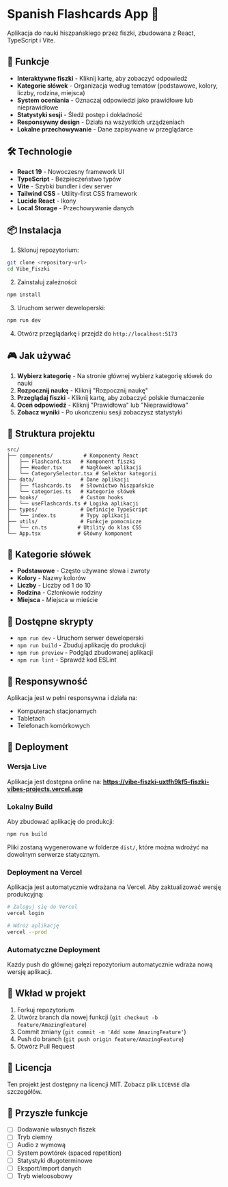 # Spanish Flashcards App 🎯

Aplikacja do nauki hiszpańskiego przez fiszki, zbudowana z React, TypeScript i Vite.

## 🚀 Funkcje

- **Interaktywne fiszki** - Kliknij kartę, aby zobaczyć odpowiedź
- **Kategorie słówek** - Organizacja według tematów (podstawowe, kolory, liczby, rodzina, miejsca)
- **System oceniania** - Oznaczaj odpowiedzi jako prawidłowe lub nieprawidłowe
- **Statystyki sesji** - Śledź postęp i dokładność
- **Responsywny design** - Działa na wszystkich urządzeniach
- **Lokalne przechowywanie** - Dane zapisywane w przeglądarce

## 🛠️ Technologie

- **React 19** - Nowoczesny framework UI
- **TypeScript** - Bezpieczeństwo typów
- **Vite** - Szybki bundler i dev server
- **Tailwind CSS** - Utility-first CSS framework
- **Lucide React** - Ikony
- **Local Storage** - Przechowywanie danych

## 📦 Instalacja

1. Sklonuj repozytorium:

```bash
git clone <repository-url>
cd Vibe_Fiszki
```

2. Zainstaluj zależności:

```bash
npm install
```

3. Uruchom serwer deweloperski:

```bash
npm run dev
```

4. Otwórz przeglądarkę i przejdź do `http://localhost:5173`

## 🎮 Jak używać

1. **Wybierz kategorię** - Na stronie głównej wybierz kategorię słówek do nauki
2. **Rozpocznij naukę** - Kliknij "Rozpocznij naukę"
3. **Przeglądaj fiszki** - Kliknij kartę, aby zobaczyć polskie tłumaczenie
4. **Oceń odpowiedź** - Kliknij "Prawidłowa" lub "Nieprawidłowa"
5. **Zobacz wyniki** - Po ukończeniu sesji zobaczysz statystyki

## 📁 Struktura projektu

```
src/
├── components/          # Komponenty React
│   ├── Flashcard.tsx   # Komponent fiszki
│   ├── Header.tsx      # Nagłówek aplikacji
│   └── CategorySelector.tsx # Selektor kategorii
├── data/               # Dane aplikacji
│   ├── flashcards.ts   # Słownictwo hiszpańskie
│   └── categories.ts   # Kategorie słówek
├── hooks/              # Custom hooks
│   └── useFlashcards.ts # Logika aplikacji
├── types/              # Definicje TypeScript
│   └── index.ts        # Typy aplikacji
├── utils/              # Funkcje pomocnicze
│   └── cn.ts          # Utility do klas CSS
└── App.tsx            # Główny komponent
```

## 🎨 Kategorie słówek

- **Podstawowe** - Często używane słowa i zwroty
- **Kolory** - Nazwy kolorów
- **Liczby** - Liczby od 1 do 10
- **Rodzina** - Członkowie rodziny
- **Miejsca** - Miejsca w mieście

## 🔧 Dostępne skrypty

- `npm run dev` - Uruchom serwer deweloperski
- `npm run build` - Zbuduj aplikację do produkcji
- `npm run preview` - Podgląd zbudowanej aplikacji
- `npm run lint` - Sprawdź kod ESLint

## 📱 Responsywność

Aplikacja jest w pełni responsywna i działa na:

- Komputerach stacjonarnych
- Tabletach
- Telefonach komórkowych

## 🚀 Deployment

### Wersja Live
Aplikacja jest dostępna online na: **https://vibe-fiszki-uxtfh9kf5-fiszki-vibes-projects.vercel.app**

### Lokalny Build
Aby zbudować aplikację do produkcji:

```bash
npm run build
```

Pliki zostaną wygenerowane w folderze `dist/`, które można wdrożyć na dowolnym serwerze statycznym.

### Deployment na Vercel
Aplikacja jest automatycznie wdrażana na Vercel. Aby zaktualizować wersję produkcyjną:

```bash
# Zaloguj się do Vercel
vercel login

# Wdróż aplikację
vercel --prod
```

### Automatyczne Deployment
Każdy push do głównej gałęzi repozytorium automatycznie wdraża nową wersję aplikacji.

## 🤝 Wkład w projekt

1. Forkuj repozytorium
2. Utwórz branch dla nowej funkcji (`git checkout -b feature/AmazingFeature`)
3. Commit zmiany (`git commit -m 'Add some AmazingFeature'`)
4. Push do branch (`git push origin feature/AmazingFeature`)
5. Otwórz Pull Request

## 📄 Licencja

Ten projekt jest dostępny na licencji MIT. Zobacz plik `LICENSE` dla szczegółów.

## 🎯 Przyszłe funkcje

- [ ] Dodawanie własnych fiszek
- [ ] Tryb ciemny
- [ ] Audio z wymową
- [ ] System powtórek (spaced repetition)
- [ ] Statystyki długoterminowe
- [ ] Eksport/import danych
- [ ] Tryb wieloosobowy
